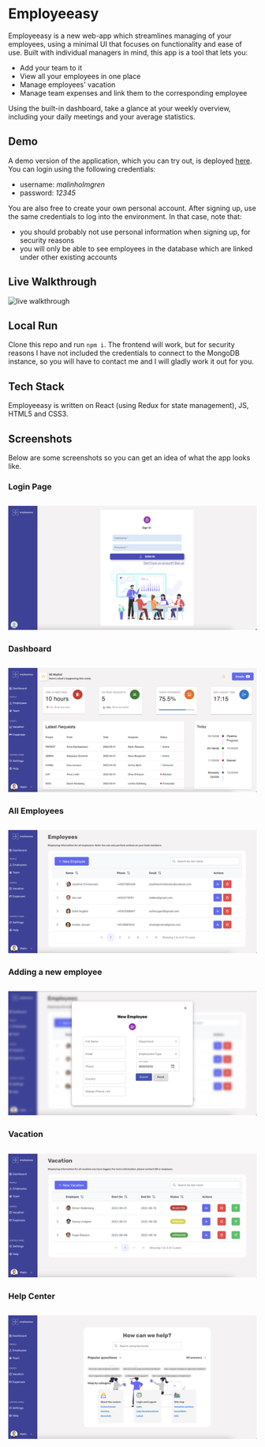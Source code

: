 # Employeeasy

Employeeasy is a new web-app which streamlines managing of your employees, using a minimal UI that focuses on functionality and ease of use. Built with individual managers in mind, this app is a tool that lets you:

- Add your team to it
- View all your employees in one place
- Manage employees' vacation
- Manage team expenses and link them to the corresponding employee

Using the built-in dashboard, take a glance at your weekly overview, including your daily meetings and your average statistics.

## Demo
A demo version of the application, which you can try out, is deployed [here](employeeasy.netlify.com). You can login using the following credentials:

- username: *malinholmgren*
- password: *12345*

You are also free to create your own personal account. After signing up, use the same credentials to log into the environment. In that case, note that: 
* you should probably not use personal information when signing up, for security reasons
* you will only be able to see employees in the database which are linked under other existing accounts

## Live Walkthrough

![live walkthrough](./src/images/employeeasy-screens/Walkthrough.gif)

## Local Run

Clone this repo and run `npm i`. The frontend will work, but for security reasons I have not included the credentials to connect to the MongoDB instance, so you will have to contact me and I will gladly work it out for you.

## Tech Stack

Employeeasy is written on React (using Redux for state management), JS, HTML5 and CSS3.

## Screenshots

Below are some screenshots so you can get an idea of what the app looks like.

### Login Page

## ![login page](./src/images/employeeasy-screens/LoginPage.png)

### Dashboard

## ![dashboard](./src/images/employeeasy-screens/DashboardPage.png)

### All Employees

## ![employees](./src/images/employeeasy-screens/EmployeeView.png)

### Adding a new employee

## ![new employee](./src/images/employeeasy-screens/NewEmployee.png)

### Vacation

## ![vacation](./src/images/employeeasy-screens/VacationView.png)

### Help Center

## ![help center](./src/images/employeeasy-screens/HelpCenter.png)
